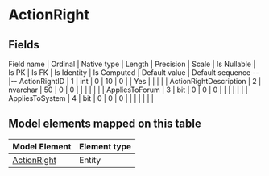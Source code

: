 ﻿ActionRight
============

## Fields

Field name | Ordinal | Native type | Length | Precision | Scale | Is Nullable | Is PK | Is FK | Is Identity | Is Computed  | Default value | Default sequence
--|--
ActionRightID | 1 | int | 0 | 10 | 0 |  | Yes |  |  |  |  | 
ActionRightDescription | 2 | nvarchar | 50 | 0 | 0 |  |  |  |  |  |  | 
AppliesToForum | 3 | bit | 0 | 0 | 0 |  |  |  |  |  |  | 
AppliesToSystem | 4 | bit | 0 | 0 | 0 |  |  |  |  |  |  | 

## Model elements mapped on this table

Model Element | Element type
--|--
[ActionRight](../../../EntityModel/_DefaultGroup/Entities/ActionRight.htm) | Entity
